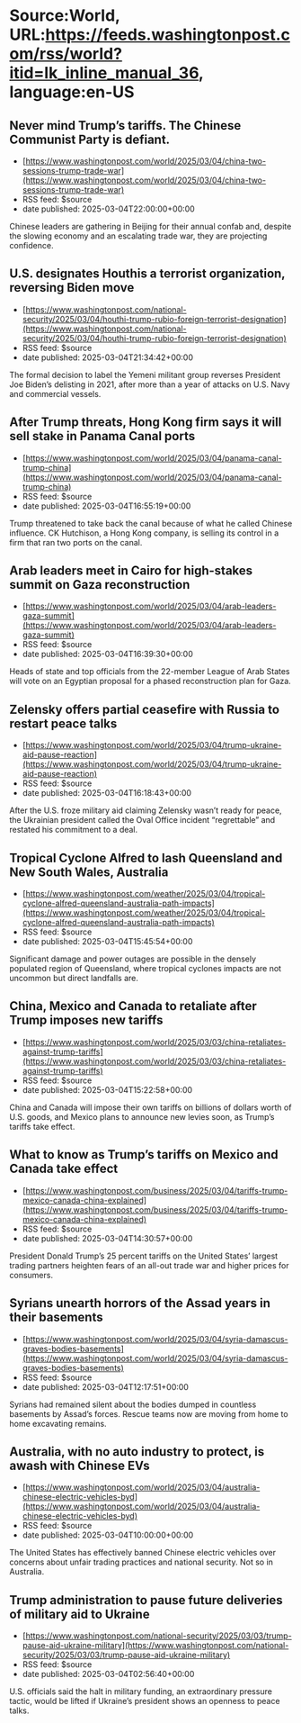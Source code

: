 # Source:World, URL:https://feeds.washingtonpost.com/rss/world?itid=lk_inline_manual_36, language:en-US

## Never mind Trump’s tariffs. The Chinese Communist Party is defiant.
 - [https://www.washingtonpost.com/world/2025/03/04/china-two-sessions-trump-trade-war](https://www.washingtonpost.com/world/2025/03/04/china-two-sessions-trump-trade-war)
 - RSS feed: $source
 - date published: 2025-03-04T22:00:00+00:00

Chinese leaders are gathering in Beijing for their annual confab and, despite the slowing economy and an escalating trade war, they are projecting confidence.

## U.S. designates Houthis a terrorist organization, reversing Biden move
 - [https://www.washingtonpost.com/national-security/2025/03/04/houthi-trump-rubio-foreign-terrorist-designation](https://www.washingtonpost.com/national-security/2025/03/04/houthi-trump-rubio-foreign-terrorist-designation)
 - RSS feed: $source
 - date published: 2025-03-04T21:34:42+00:00

The formal decision to label the Yemeni militant group reverses President Joe Biden’s delisting in 2021, after more than a year of attacks on U.S. Navy and commercial vessels.

## After Trump threats, Hong Kong firm says it will sell stake in Panama Canal ports
 - [https://www.washingtonpost.com/world/2025/03/04/panama-canal-trump-china](https://www.washingtonpost.com/world/2025/03/04/panama-canal-trump-china)
 - RSS feed: $source
 - date published: 2025-03-04T16:55:19+00:00

Trump threatened to take back the canal because of what he called Chinese influence. CK Hutchison, a Hong Kong company, is selling its control in a firm that ran two ports on the canal.

## Arab leaders meet in Cairo for high-stakes summit on Gaza reconstruction
 - [https://www.washingtonpost.com/world/2025/03/04/arab-leaders-gaza-summit](https://www.washingtonpost.com/world/2025/03/04/arab-leaders-gaza-summit)
 - RSS feed: $source
 - date published: 2025-03-04T16:39:30+00:00

Heads of state and top officials from the 22-member League of Arab States will vote on an Egyptian proposal for a phased reconstruction plan for Gaza.

## Zelensky offers partial ceasefire with Russia to restart peace talks
 - [https://www.washingtonpost.com/world/2025/03/04/trump-ukraine-aid-pause-reaction](https://www.washingtonpost.com/world/2025/03/04/trump-ukraine-aid-pause-reaction)
 - RSS feed: $source
 - date published: 2025-03-04T16:18:43+00:00

After the U.S. froze military aid claiming Zelensky wasn’t ready for peace, the Ukrainian president called the Oval Office incident “regrettable” and restated his commitment to a deal.

## Tropical Cyclone Alfred to lash Queensland and New South Wales, Australia
 - [https://www.washingtonpost.com/weather/2025/03/04/tropical-cyclone-alfred-queensland-australia-path-impacts](https://www.washingtonpost.com/weather/2025/03/04/tropical-cyclone-alfred-queensland-australia-path-impacts)
 - RSS feed: $source
 - date published: 2025-03-04T15:45:54+00:00

Significant damage and power outages are possible in the densely populated region of Queensland, where tropical cyclones impacts are not uncommon but direct landfalls are.

## China, Mexico and Canada to retaliate after Trump imposes new tariffs
 - [https://www.washingtonpost.com/world/2025/03/03/china-retaliates-against-trump-tariffs](https://www.washingtonpost.com/world/2025/03/03/china-retaliates-against-trump-tariffs)
 - RSS feed: $source
 - date published: 2025-03-04T15:22:58+00:00

China and Canada will impose their own tariffs on billions of dollars worth of U.S. goods, and Mexico plans to announce new levies soon, as Trump’s tariffs take effect.

## What to know as Trump’s tariffs on Mexico and Canada take effect
 - [https://www.washingtonpost.com/business/2025/03/04/tariffs-trump-mexico-canada-china-explained](https://www.washingtonpost.com/business/2025/03/04/tariffs-trump-mexico-canada-china-explained)
 - RSS feed: $source
 - date published: 2025-03-04T14:30:57+00:00

President Donald Trump’s 25 percent tariffs on the United States’ largest trading partners heighten fears of an all-out trade war and higher prices for consumers.

## Syrians unearth horrors of the Assad years in their basements
 - [https://www.washingtonpost.com/world/2025/03/04/syria-damascus-graves-bodies-basements](https://www.washingtonpost.com/world/2025/03/04/syria-damascus-graves-bodies-basements)
 - RSS feed: $source
 - date published: 2025-03-04T12:17:51+00:00

Syrians had remained silent about the bodies dumped in countless basements by Assad’s forces. Rescue teams now are moving from home to home excavating remains.

## Australia, with no auto industry to protect, is awash with Chinese EVs
 - [https://www.washingtonpost.com/world/2025/03/04/australia-chinese-electric-vehicles-byd](https://www.washingtonpost.com/world/2025/03/04/australia-chinese-electric-vehicles-byd)
 - RSS feed: $source
 - date published: 2025-03-04T10:00:00+00:00

The United States has effectively banned Chinese electric vehicles over concerns about unfair trading practices and national security. Not so in Australia.

## Trump administration to pause future deliveries of military aid to Ukraine
 - [https://www.washingtonpost.com/national-security/2025/03/03/trump-pause-aid-ukraine-military](https://www.washingtonpost.com/national-security/2025/03/03/trump-pause-aid-ukraine-military)
 - RSS feed: $source
 - date published: 2025-03-04T02:56:40+00:00

U.S. officials said the halt in military funding, an extraordinary pressure tactic, would be lifted if Ukraine’s president shows an openness to peace talks.

